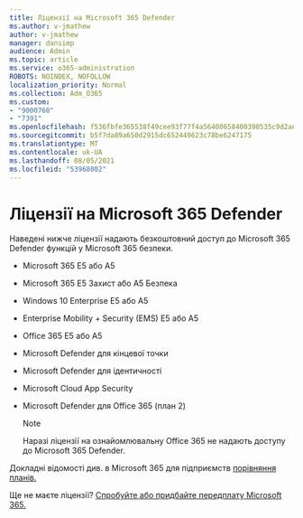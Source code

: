 ```yaml
---
title: Ліцензії на Microsoft 365 Defender
ms.author: v-jmathew
author: v-jmathew
manager: dansimp
audience: Admin
ms.topic: article
ms.service: o365-administration
ROBOTS: NOINDEX, NOFOLLOW
localization_priority: Normal
ms.collection: Adm_O365
ms.custom:
- "9000760"
- "7391"
ms.openlocfilehash: f536fbfe365538f49cee93f77f4a56400658400390535c9d2ae142004b2c2274
ms.sourcegitcommit: b5f7da89a650d2915dc652449623c78be6247175
ms.translationtype: MT
ms.contentlocale: uk-UA
ms.lasthandoff: 08/05/2021
ms.locfileid: "53968002"
---
```

# <a name="licenses-for-microsoft-365-defender"></a>Ліцензії на Microsoft 365 Defender

Наведені нижче ліцензії надають безкоштовний доступ до Microsoft 365 Defender функцій у Microsoft 365 безпеки.

- Microsoft 365 E5 або A5
- Microsoft 365 E5 Захист або A5 Безпека
- Windows 10 Enterprise E5 або A5
- Enterprise Mobility + Security (EMS) E5 або A5
- Office 365 E5 або A5
- Microsoft Defender для кінцевої точки
- Microsoft Defender для ідентичності
- Microsoft Cloud App Security
- Microsoft Defender для Office 365 (план 2)

    > [!NOTE]
    > Наразі ліцензії на ознайомлювальну Office 365 не надають доступу до Microsoft 365 Defender.

Докладні відомості див. в Microsoft 365 для підприємств [порівняння планів.](https://go.microsoft.com/fwlink/?linkid=2143458)

Ще не маєте ліцензії? [Спробуйте або придбайте передплату Microsoft 365.](https://go.microsoft.com/fwlink/?linkid=2143625)
